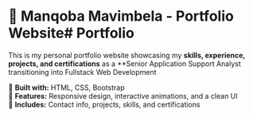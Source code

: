 # 🚀 Manqoba Mavimbela - Portfolio Website# Portfolio

This is my personal portfolio website showcasing my **skills, experience, projects, and certifications** as a **Senior Application Support Analyst transitioning into Fullstack Web Development

🔹 **Built with:** HTML, CSS, Bootstrap  
🔹 **Features:** Responsive design, interactive animations, and a clean UI  
🔹 **Includes:** Contact info, projects, skills, and certifications  
